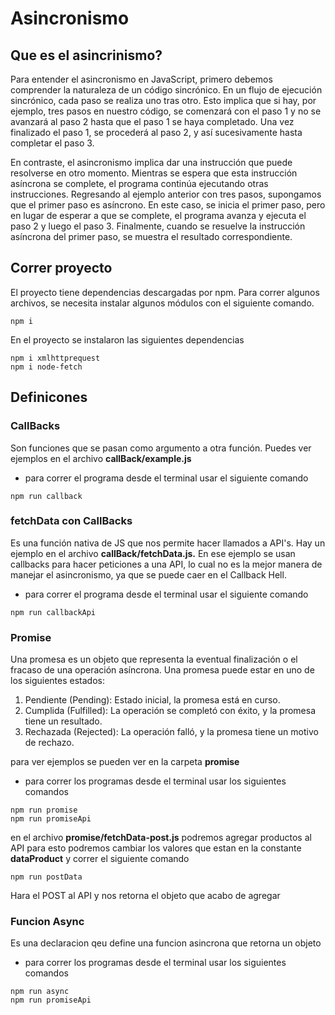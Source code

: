 # Asincronismo

## Que es el asincrinismo?

Para entender el asincronismo en JavaScript, primero debemos comprender la naturaleza de un código sincrónico. En un flujo de ejecución sincrónico, cada paso se realiza uno tras otro. Esto implica que si hay, por ejemplo, tres pasos en nuestro código, se comenzará con el paso 1 y no se avanzará al paso 2 hasta que el paso 1 se haya completado. Una vez finalizado el paso 1, se procederá al paso 2, y así sucesivamente hasta completar el paso 3.

En contraste, el asincronismo implica dar una instrucción que puede resolverse en otro momento. Mientras se espera que esta instrucción asíncrona se complete, el programa continúa ejecutando otras instrucciones. Regresando al ejemplo anterior con tres pasos, supongamos que el primer paso es asíncrono. En este caso, se inicia el primer paso, pero en lugar de esperar a que se complete, el programa avanza y ejecuta el paso 2 y luego el paso 3. Finalmente, cuando se resuelve la instrucción asíncrona del primer paso, se muestra el resultado correspondiente.

## Correr proyecto

El proyecto tiene dependencias descargadas por npm. Para correr algunos archivos, se necesita instalar algunos módulos con el siguiente comando.

```
npm i
```

En el proyecto se instalaron las siguientes dependencias

```
npm i xmlhttprequest
npm i node-fetch
```

## Definicones

### CallBacks

Son funciones que se pasan como argumento a otra función. Puedes ver ejemplos en el archivo **callBack/example.js**

- para correr el programa desde el terminal usar el siguiente comando

```
npm run callback
```

### fetchData con CallBacks

Es una función nativa de JS que nos permite hacer llamados a API's. Hay un ejemplo en el archivo **callBack/fetchData.js.** En ese ejemplo se usan callbacks para hacer peticiones a una API, lo cual no es la mejor manera de manejar el asincronismo, ya que se puede caer en el Callback Hell.

- para correr el programa desde el terminal usar el siguiente comando

```
npm run callbackApi
```

### Promise

Una promesa es un objeto que representa la eventual finalización o el fracaso de una operación asíncrona. Una promesa puede estar en uno de los siguientes estados:

1. Pendiente (Pending): Estado inicial, la promesa está en curso.
2. Cumplida (Fulfilled): La operación se completó con éxito, y la promesa tiene un resultado.
3. Rechazada (Rejected): La operación falló, y la promesa tiene un motivo de rechazo.

para ver ejemplos se pueden ver en la carpeta **promise**

- para correr los programas desde el terminal usar los siguientes comandos

```
npm run promise
npm run promiseApi
```

en el archivo **promise/fetchData-post.js** podremos agregar productos al API para esto podremos cambiar los valores que estan en la constante **dataProduct** y correr el siguiente comando

```
npm run postData
```

Hara el POST al API y nos retorna el objeto que acabo de agregar

### Funcion Async

Es una declaracion qeu define una funcion asincrona que retorna un objeto

- para correr los programas desde el terminal usar los siguientes comandos

```
npm run async
npm run promiseApi
```
